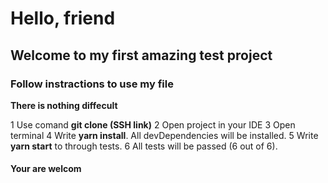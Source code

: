 # Hello, friend

## Welcome to my first amazing test project

### Follow instractions to use my file

**There is nothing diffecult**

1 Use comand **git clone (SSH link)**
2 Open project in your IDE
3 Open terminal
4 Write **yarn install**. All devDependencies will be installed.
5 Write **yarn start** to through tests.
6 All tests will be passed (6 out of 6).


#### Your are welcom
